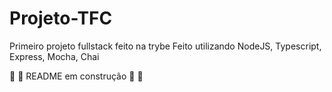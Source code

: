 # Projeto-TFC
Primeiro projeto fullstack feito na trybe
Feito utilizando NodeJS, Typescript, Express, Mocha, Chai

:construction:
:construction:
 README em construção :construction:
:construction:

